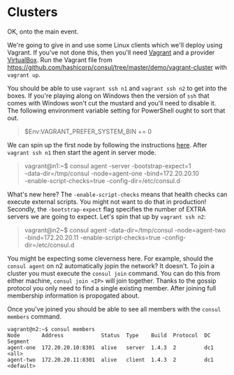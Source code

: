 # Clusters

OK, onto the main event.

We're going to give in and use some Linux clients which we'll deploy using Vagrant. If you've not done this, then you'll need [Vagrant](https://www.vagrantup.com/downloads.html) and a provider [VirtualBox](https://www.virtualbox.org/). Run the Vagrant file from https://github.com/hashicorp/consul/tree/master/demo/vagrant-cluster with `vagrant up`.

You should be able to use `vagrant ssh n1` and `vagrant ssh n2` to get into the boxes. If you're playing along on Windows then the version of `ssh` that comes with Windows won't cut the mustard and you'll need to disable it. The following environment variable setting for PowerShell ought to sort that out.

> $Env:VAGRANT_PREFER_SYSTEM_BIN += 0

We can spin up the first node by following the instructions [here](https://learn.hashicorp.com/consul/getting-started/join). After `vagrant ssh n1` then start the agent in server mode.

> vagrant@n1:~$ consul agent -server -bootstrap-expect=1 \
    -data-dir=/tmp/consul -node=agent-one -bind=172.20.20.10 \
    -enable-script-checks=true -config-dir=/etc/consul.d

What's new here? The `-enable-script-checks` means that health checks can execute external scripts. You might not want to do that in production! Secondly, the `-bootstrap-expect` flag specifies the number of EXTRA servers we are going to expect. Let's spin that up by `vagrant ssh n2`:

> vagrant@n2~$ consul agent -data-dir=/tmp/consul -node=agent-two \
    -bind=172.20.20.11 -enable-script-checks=true -config-dir=/etc/consul.d

You might be expecting some cleverness here. For example, should the `consul agent` on n2 automatically jopin the network? It doesn't. To join a cluster you must execute the `consul join` command. You can do this from either machine, `consul join <IP>` will join together. Thanks to the gossip protocol you only need to find a single existing member. After joining full membership information is propogated about.

Once you've joined you should be able to see all members with the `consul members` command.

```
vagrant@n2:~$ consul members
Node       Address            Status  Type    Build  Protocol  DC   Segment
agent-one  172.20.20.10:8301  alive   server  1.4.3  2         dc1  <all>
agent-two  172.20.20.11:8301  alive   client  1.4.3  2         dc1  <default>
```




